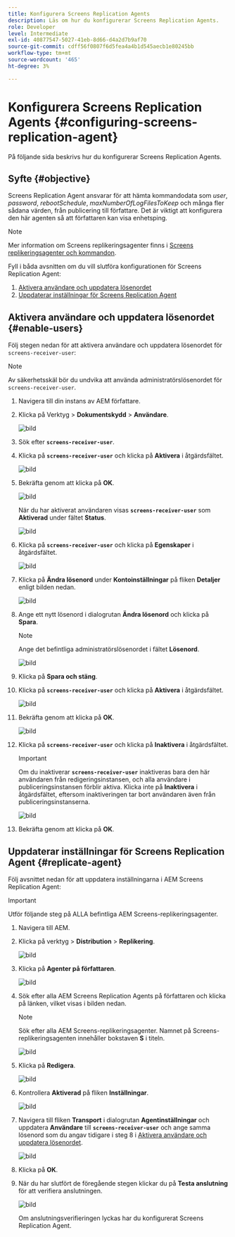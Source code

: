 ```yaml
---
title: Konfigurera Screens Replication Agents
description: Läs om hur du konfigurerar Screens Replication Agents.
role: Developer
level: Intermediate
exl-id: 40877547-5027-41eb-8d66-d4a2d7b9af70
source-git-commit: cdff56f0807f6d5fea4a4b1d545aecb1e80245bb
workflow-type: tm+mt
source-wordcount: '465'
ht-degree: 3%

---
```


# Konfigurera Screens Replication Agents {#configuring-screens-replication-agent}

På följande sida beskrivs hur du konfigurerar Screens Replication Agents.

## Syfte {#objective}

Screens Replication Agent ansvarar för att hämta kommandodata som *user*, *password*, *rebootSchedule*, *maxNumberOfLogFilesToKeep* och många fler sådana värden, från publicering till författare. Det är viktigt att konfigurera den här agenten så att författaren kan visa enhetsping.

>[!NOTE]
>Mer information om Screens replikeringsagenter finns i [Screens replikeringsagenter och kommandon](https://experienceleague.adobe.com/en/docs/experience-manager-screens/user-guide/administering/author-publish/author-publish-architecture-overview#screens-replication-agents-and-commands).

Fyll i båda avsnitten om du vill slutföra konfigurationen för Screens Replication Agent:

1. [Aktivera användare och uppdatera lösenordet](#enable-users)
1. [Uppdaterar inställningar för Screens Replication Agent](#replicate-agent)

## Aktivera användare och uppdatera lösenordet {#enable-users}

Följ stegen nedan för att aktivera användare och uppdatera lösenordet för `screens-receiver-user`:

>[!NOTE]
>Av säkerhetsskäl bör du undvika att använda administratörslösenordet för `screens-receiver-user`.

1. Navigera till din instans av AEM författare.

1. Klicka på Verktyg > **Dokumentskydd** > **Användare**.

   ![bild](/help/user-guide/assets/screens-replication/screens-replication1.png)

1. Sök efter **`screens-receiver-user`**.

1. Klicka på **`screens-receiver-user`** och klicka på **Aktivera** i åtgärdsfältet.

   ![bild](/help/user-guide/assets/screens-replication/screens-replication2.png)

1. Bekräfta genom att klicka på **OK**.

   ![bild](/help/user-guide/assets/screens-replication/screens-replication3.png)

   När du har aktiverat användaren visas **`screens-receiver-user`** som **Aktiverad** under fältet **Status**.

   ![bild](/help/user-guide/assets/screens-replication/screens-replication4.png)

1. Klicka på **`screens-receiver-user`** och klicka på **Egenskaper** i åtgärdsfältet.

   ![bild](/help/user-guide/assets/screens-replication/screens-replication5.png)

1. Klicka på **Ändra lösenord** under **Kontoinställningar** på fliken **Detaljer** enligt bilden nedan.

   ![bild](/help/user-guide/assets/screens-replication/screens-replication6.png)

1. Ange ett nytt lösenord i dialogrutan **Ändra lösenord** och klicka på **Spara**.

   >[!NOTE]
   >Ange det befintliga administratörslösenordet i fältet **Lösenord**.

   ![bild](/help/user-guide/assets/screens-replication/screens-replication7.png)

1. Klicka på **Spara och stäng**.

1. Klicka på **`screens-receiver-user`** och klicka på **Aktivera** i åtgärdsfältet.

   ![bild](/help/user-guide/assets/screens-replication/screens-replication8.png)

1. Bekräfta genom att klicka på **OK**.

   ![bild](/help/user-guide/assets/screens-replication/screens-replication9.png)

1. Klicka på **`screens-receiver-user`** och klicka på **Inaktivera** i åtgärdsfältet.

   >[!IMPORTANT]
   > Om du inaktiverar **`screens-receiver-user`** inaktiveras bara den här användaren från redigeringsinstansen, och alla användare i publiceringsinstansen förblir aktiva. Klicka inte på **Inaktivera** i åtgärdsfältet, eftersom inaktiveringen tar bort användaren även från publiceringsinstanserna.

   ![bild](/help/user-guide/assets/screens-replication/screens-replication10.png)

1. Bekräfta genom att klicka på **OK**.

## Uppdaterar inställningar för Screens Replication Agent {#replicate-agent}

Följ avsnittet nedan för att uppdatera inställningarna i AEM Screens Replication Agent:

>[!IMPORTANT]
>Utför följande steg på ALLA befintliga AEM Screens-replikeringsagenter.

1. Navigera till AEM.
1. Klicka på verktyg > **Distribution** > **Replikering**.

   ![bild](/help/user-guide/assets/screens-replication/screens-replication1a.png)

1. Klicka på **Agenter på författaren**.

   ![bild](/help/user-guide/assets/screens-replication/screens-replication1b.png)

1. Sök efter alla AEM Screens Replication Agents på författaren och klicka på länken, vilket visas i bilden nedan.

   >[!NOTE]
   >Sök efter alla AEM Screens-replikeringsagenter. Namnet på Screens-replikeringsagenten innehåller bokstaven **S** i titeln.

   ![bild](/help/user-guide/assets/screens-replication/screens-replication1c.png)

1. Klicka på **Redigera**.

   ![bild](/help/user-guide/assets/screens-replication/screens-replication1d.png)

1. Kontrollera **Aktiverad** på fliken **Inställningar**.

   ![bild](/help/user-guide/assets/screens-replication/screens-replication1e.png)

1. Navigera till fliken **Transport** i dialogrutan **Agentinställningar** och uppdatera **Användare** till **`screens-receiver-user`** och ange samma lösenord som du angav tidigare i steg 8 i [Aktivera användare och uppdatera lösenordet](#enable-users).

   ![bild](/help/user-guide/assets/screens-replication/screens-replication1-f.png)

1. Klicka på **OK**.

1. När du har slutfört de föregående stegen klickar du på **Testa anslutning** för att verifiera anslutningen.

   ![bild](/help/user-guide/assets/screens-replication/screens-replication1g.png)

   Om anslutningsverifieringen lyckas har du konfigurerat Screens Replication Agent.

